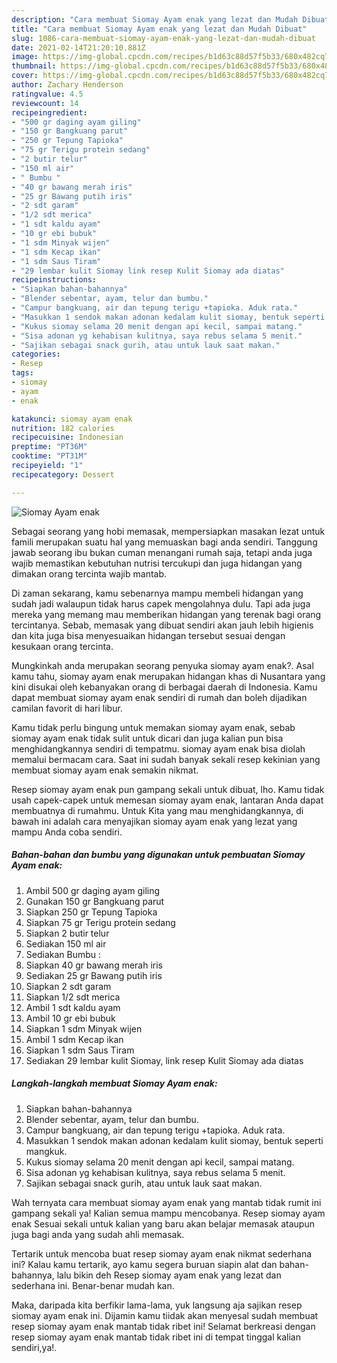 ```yaml
---
description: "Cara membuat Siomay Ayam enak yang lezat dan Mudah Dibuat"
title: "Cara membuat Siomay Ayam enak yang lezat dan Mudah Dibuat"
slug: 1086-cara-membuat-siomay-ayam-enak-yang-lezat-dan-mudah-dibuat
date: 2021-02-14T21:20:10.881Z
image: https://img-global.cpcdn.com/recipes/b1d63c88d57f5b33/680x482cq70/siomay-ayam-enak-foto-resep-utama.jpg
thumbnail: https://img-global.cpcdn.com/recipes/b1d63c88d57f5b33/680x482cq70/siomay-ayam-enak-foto-resep-utama.jpg
cover: https://img-global.cpcdn.com/recipes/b1d63c88d57f5b33/680x482cq70/siomay-ayam-enak-foto-resep-utama.jpg
author: Zachary Henderson
ratingvalue: 4.5
reviewcount: 14
recipeingredient:
- "500 gr daging ayam giling"
- "150 gr Bangkuang parut"
- "250 gr Tepung Tapioka"
- "75 gr Terigu protein sedang"
- "2 butir telur"
- "150 ml air"
- " Bumbu "
- "40 gr bawang merah iris"
- "25 gr Bawang putih iris"
- "2 sdt garam"
- "1/2 sdt merica"
- "1 sdt kaldu ayam"
- "10 gr ebi bubuk"
- "1 sdm Minyak wijen"
- "1 sdm Kecap ikan"
- "1 sdm Saus Tiram"
- "29 lembar kulit Siomay link resep Kulit Siomay ada diatas"
recipeinstructions:
- "Siapkan bahan-bahannya"
- "Blender sebentar, ayam, telur dan bumbu."
- "Campur bangkuang, air dan tepung terigu +tapioka. Aduk rata."
- "Masukkan 1 sendok makan adonan kedalam kulit siomay, bentuk seperti mangkuk."
- "Kukus siomay selama 20 menit dengan api kecil, sampai matang."
- "Sisa adonan yg kehabisan kulitnya, saya rebus selama 5 menit."
- "Sajikan sebagai snack gurih, atau untuk lauk saat makan."
categories:
- Resep
tags:
- siomay
- ayam
- enak

katakunci: siomay ayam enak 
nutrition: 182 calories
recipecuisine: Indonesian
preptime: "PT36M"
cooktime: "PT31M"
recipeyield: "1"
recipecategory: Dessert

---
```



![Siomay Ayam enak](https://img-global.cpcdn.com/recipes/b1d63c88d57f5b33/680x482cq70/siomay-ayam-enak-foto-resep-utama.jpg)

Sebagai seorang yang hobi memasak, mempersiapkan masakan lezat untuk famili merupakan suatu hal yang memuaskan bagi anda sendiri. Tanggung jawab seorang ibu bukan cuman menangani rumah saja, tetapi anda juga wajib memastikan kebutuhan nutrisi tercukupi dan juga hidangan yang dimakan orang tercinta wajib mantab.

Di zaman  sekarang, kamu sebenarnya mampu membeli hidangan yang sudah jadi walaupun tidak harus capek mengolahnya dulu. Tapi ada juga mereka yang memang mau memberikan hidangan yang terenak bagi orang tercintanya. Sebab, memasak yang dibuat sendiri akan jauh lebih higienis dan kita juga bisa menyesuaikan hidangan tersebut sesuai dengan kesukaan orang tercinta. 



Mungkinkah anda merupakan seorang penyuka siomay ayam enak?. Asal kamu tahu, siomay ayam enak merupakan hidangan khas di Nusantara yang kini disukai oleh kebanyakan orang di berbagai daerah di Indonesia. Kamu dapat membuat siomay ayam enak sendiri di rumah dan boleh dijadikan camilan favorit di hari libur.

Kamu tidak perlu bingung untuk memakan siomay ayam enak, sebab siomay ayam enak tidak sulit untuk dicari dan juga kalian pun bisa menghidangkannya sendiri di tempatmu. siomay ayam enak bisa diolah memalui bermacam cara. Saat ini sudah banyak sekali resep kekinian yang membuat siomay ayam enak semakin nikmat.

Resep siomay ayam enak pun gampang sekali untuk dibuat, lho. Kamu tidak usah capek-capek untuk memesan siomay ayam enak, lantaran Anda dapat membuatnya di rumahmu. Untuk Kita yang mau menghidangkannya, di bawah ini adalah cara menyajikan siomay ayam enak yang lezat yang mampu Anda coba sendiri.

<!--inarticleads1-->

##### Bahan-bahan dan bumbu yang digunakan untuk pembuatan Siomay Ayam enak:

1. Ambil 500 gr daging ayam giling
1. Gunakan 150 gr Bangkuang parut
1. Siapkan 250 gr Tepung Tapioka
1. Siapkan 75 gr Terigu protein sedang
1. Siapkan 2 butir telur
1. Sediakan 150 ml air
1. Sediakan  Bumbu :
1. Siapkan 40 gr bawang merah iris
1. Sediakan 25 gr Bawang putih iris
1. Siapkan 2 sdt garam
1. Siapkan 1/2 sdt merica
1. Ambil 1 sdt kaldu ayam
1. Ambil 10 gr ebi bubuk
1. Siapkan 1 sdm Minyak wijen
1. Ambil 1 sdm Kecap ikan
1. Siapkan 1 sdm Saus Tiram
1. Sediakan 29 lembar kulit Siomay, link resep Kulit Siomay ada diatas




<!--inarticleads2-->

##### Langkah-langkah membuat Siomay Ayam enak:

1. Siapkan bahan-bahannya
1. Blender sebentar, ayam, telur dan bumbu.
1. Campur bangkuang, air dan tepung terigu +tapioka. Aduk rata.
1. Masukkan 1 sendok makan adonan kedalam kulit siomay, bentuk seperti mangkuk.
1. Kukus siomay selama 20 menit dengan api kecil, sampai matang.
1. Sisa adonan yg kehabisan kulitnya, saya rebus selama 5 menit.
1. Sajikan sebagai snack gurih, atau untuk lauk saat makan.




Wah ternyata cara membuat siomay ayam enak yang mantab tidak rumit ini gampang sekali ya! Kalian semua mampu mencobanya. Resep siomay ayam enak Sesuai sekali untuk kalian yang baru akan belajar memasak ataupun juga bagi anda yang sudah ahli memasak.

Tertarik untuk mencoba buat resep siomay ayam enak nikmat sederhana ini? Kalau kamu tertarik, ayo kamu segera buruan siapin alat dan bahan-bahannya, lalu bikin deh Resep siomay ayam enak yang lezat dan sederhana ini. Benar-benar mudah kan. 

Maka, daripada kita berfikir lama-lama, yuk langsung aja sajikan resep siomay ayam enak ini. Dijamin kamu tiidak akan menyesal sudah membuat resep siomay ayam enak mantab tidak ribet ini! Selamat berkreasi dengan resep siomay ayam enak mantab tidak ribet ini di tempat tinggal kalian sendiri,ya!.

